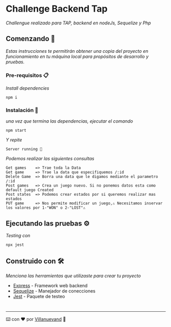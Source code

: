 # Challenge Backend Tap

_Challengue realizado para TAP, backend en nodeJs, Sequelize y Php_

## Comenzando 🚀

_Estas instrucciones te permitirán obtener una copia del proyecto en funcionamiento en tu máquina local para propósitos de desarrollo y pruebas._



### Pre-requisitos 📋

_Install dependencies_

```
npm i
```

### Instalación 🔧

_una vez que termina las dependencias, ejecutar el comando_

```
npm start
```

_Y repite_

```
Server running 🐯
```

_Podemos realizar las siguientes consultas_
```
Get games    => Trae toda la Data
Get game     => Trae la data que especifiquemos /:id
Delete Game  => Borra una data que le digamos mediante el parametro /:id
Post games   => Crea un juego nuevo. Si no ponemos datos esta como default juego Created
Post states  => Podemos crear estados por si queremos realizar mas estados
PUT game     => Nos permite modificar un juego,⚠ Necesitamos inservar los valores por 1-"WON" o 2-"LOST"⚠
```
## Ejecutando las pruebas ⚙️

_Testing con_

```
npx jest
```
## Construido con 🛠️

_Menciona las herramientas que utilizaste para crear tu proyecto_

* [Express](https://www.npmjs.com/package/express)  - Framework web backend
* [Sequelize](https://sequelize.org/) - Manejador de conecciones
* [Jest](https://www.npmjs.com/package/jest) - Paquete de testeo
#
---
⌨️ con ❤️ por [Villanuevand](https://github.com/Sorakatop/) 🌠
